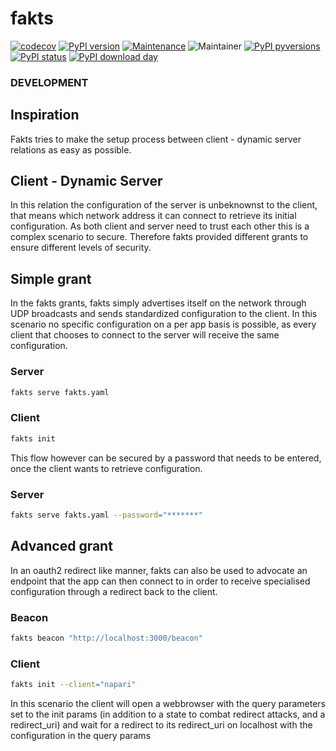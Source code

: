 # fakts

[![codecov](https://codecov.io/gh/jhnnsrs/fakts/branch/master/graph/badge.svg?token=UGXEA2THBV)](https://codecov.io/gh/jhnnsrs/fakts)
[![PyPI version](https://badge.fury.io/py/fakts.svg)](https://pypi.org/project/fakts/)
[![Maintenance](https://img.shields.io/badge/Maintained%3F-yes-green.svg)](https://pypi.org/project/fakts/)
![Maintainer](https://img.shields.io/badge/maintainer-jhnnsrs-blue)
[![PyPI pyversions](https://img.shields.io/pypi/pyversions/fakts.svg)](https://pypi.python.org/pypi/fakts/)
[![PyPI status](https://img.shields.io/pypi/status/fakts.svg)](https://pypi.python.org/pypi/fakts/)
[![PyPI download day](https://img.shields.io/pypi/dm/fakts.svg)](https://pypi.python.org/pypi/fakts/)

### DEVELOPMENT

## Inspiration

Fakts tries to make the setup process between client - dynamic server relations as easy as possible.

## Client - Dynamic Server

In this relation the configuration of the server is unbeknownst to the client, that means which network
address it can connect to retrieve its initial configuration. As both client and server need to trust
each other this is a complex scenario to secure. Therefore fakts provided different grants to ensure different
levels of security.

## Simple grant

In the fakts grants, fakts simply advertises itself on the network through UDP broadcasts and sends standardized configuration
to the client. In this scenario no specific configuration on a per app basis is possible, as every client that chooses to connect to the
server will receive the same configuration.

### Server

```bash
fakts serve fakts.yaml
```

### Client

```bash
fakts init
```

This flow however can be secured by a password that needs to be entered, once the client wants to retrieve configuration.

### Server

```bash
fakts serve fakts.yaml --password="*******"
```

## Advanced grant

In an oauth2 redirect like manner, fakts can also be used to advocate an endpoint that the app can then connect to in order to receive
specialised configuration through a redirect back to the client.

### Beacon

```bash
fakts beacon "http://localhost:3000/beacon"
```

### Client

```bash
fakts init --client="napari"
```

In this scenario the client will open a webbrowser with the query parameters set to the init params (in addition to a state to combat redirect attacks, and a redirect_uri) and
wait for a redirect to its redirect_uri on localhost with the configuration in the query params
